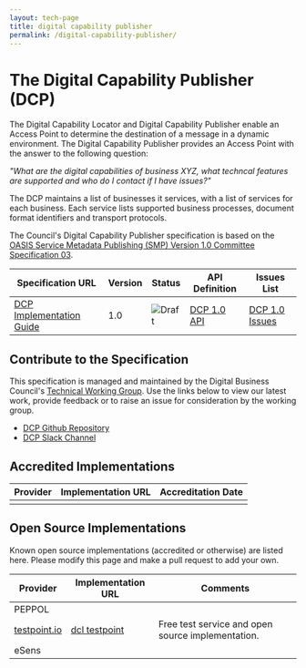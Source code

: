 ```yaml
---
layout: tech-page
title: digital capability publisher
permalink: /digital-capability-publisher/
---
```


# The Digital Capability Publisher (DCP)

The Digital Capability Locator and Digital Capability Publisher enable an Access Point to determine the destination of a message in a dynamic environment. The Digital Capability Publisher provides an Access Point with the answer to the following question:

*"What are the digital capabilities of business XYZ, what techncal features are supported and who do I contact if I have issues?"*

The DCP maintains a list of businesses it services, with a list of services for each business. Each service lists supported business processes, document format identifiers and transport protocols.

The Council's Digital Capability Publisher specification is based on the [OASIS Service Metadata Publishing (SMP) Version 1.0 Committee Specification 03](http://docs.oasis-open.org/bdxr/bdx-smp/v1.0/bdx-smp-v1.0.html).


| Specification URL | Version | Status | API Definition | Issues List |
| ----------------- | ------  | ------ | -------------- | -------- |
| [DCP Implementation Guide](https://digital-capability-publisher.readthedocs.org) | 1.0 | ![Draft](http://rfc.unprotocols.org/spec:2/COSS/draft.svg)  | [DCP 1.0 API](https://tba.com.au) | [DCP 1.0 Issues](https://github.com/Digital-Business-Council/Digital-Capability-Publisher/issues)   |


## Contribute to the Specification

This specification is managed and maintained by the Digital Business Council's [Technical Working Group]("/tech-working-group").  Use the links below to view our latest work, provide feedback or to raise an issue for consideration by the working group.

* [DCP Github Repository](https://github.com/Digital-Business-Council/Digital-Capability-Publisher)
* [DCP Slack Channel](https://tba.com.au)


## Accredited Implementations

|Provider|Implementation URL|Accreditation Date|
|--------|------------------|--------|
| | | |


## Open Source Implementations

Known open source implementations (accredited or otherwise) are listed here.  Please modify this page and make a pull request to add your own.

|Provider|Implementation URL|Comments|
|--------|------------------|--------|
| PEPPOL|  |  |
|[testpoint.io](http://testpoint.io/) | [dcl testpoint](http://testpoint.io/dcp)| Free test service and open source implementation. |
| eSens |  |  |

